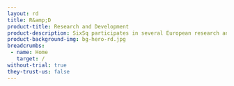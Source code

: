 ```yaml
---
layout: rd
title: R&amp;D
product-title: Research and Development
product-description: SixSq participates in several European research and development activities, working with the very best innovators, to keep our software and services at the cutting-edge of technology.
product-background-img: bg-hero-rd.jpg
breadcrumbs:
 - name: Home
   target: /
without-trial: true
they-trust-us: false
---
```

